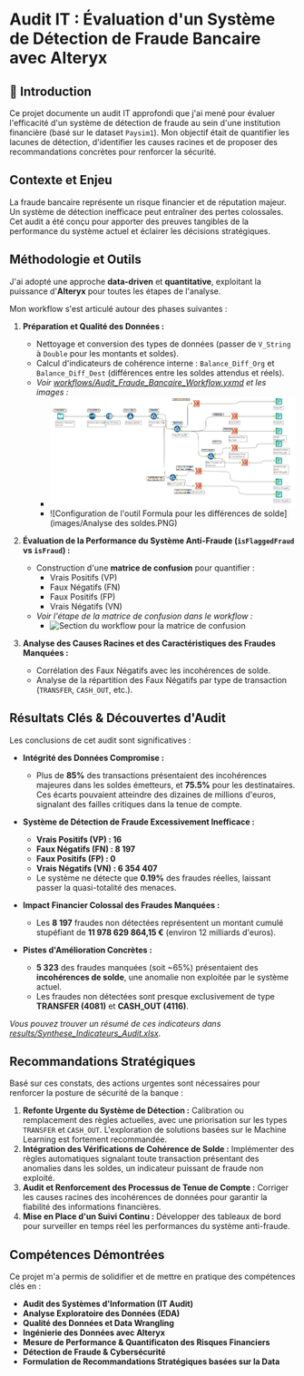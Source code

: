 # Audit IT : Évaluation d'un Système de Détection de Fraude Bancaire avec Alteryx

## 🚀 Introduction

Ce projet documente un audit IT approfondi que j'ai mené pour évaluer l'efficacité d'un système de détection de fraude au sein d'une institution financière (basé sur le dataset `Paysim1`). Mon objectif était de quantifier les lacunes de détection, d'identifier les causes racines et de proposer des recommandations concrètes pour renforcer la sécurité.

##  Contexte et Enjeu

La fraude bancaire représente un risque financier et de réputation majeur. Un système de détection inefficace peut entraîner des pertes colossales. Cet audit a été conçu pour apporter des preuves tangibles de la performance du système actuel et éclairer les décisions stratégiques.

##  Méthodologie et Outils

J'ai adopté une approche **data-driven** et **quantitative**, exploitant la puissance d'**Alteryx** pour toutes les étapes de l'analyse.

Mon workflow s'est articulé autour des phases suivantes :

1.  **Préparation et Qualité des Données :**
    * Nettoyage et conversion des types de données (passer de `V_String` à `Double` pour les montants et soldes).
    * Calcul d'indicateurs de cohérence interne : `Balance_Diff_Org` et `Balance_Diff_Dest` (différences entre les soldes attendus et réels).
    * *Voir [workflows/Audit_Fraude_Bancaire_Workflow.yxmd](Workflows/WORKFLOW.yxmd) et les images :*
        * ![Vue d'ensemble du workflow Alteryx](Images/WORKFLOW.PNG)
        * ![Configuration de l'outil Formula pour les différences de solde](images/Analyse des soldes.PNG)

2.  **Évaluation de la Performance du Système Anti-Fraude (`isFlaggedFraud` vs `isFraud`) :**
    * Construction d'une **matrice de confusion** pour quantifier :
        * Vrais Positifs (VP)
        * Faux Négatifs (FN)
        * Faux Positifs (FP)
        * Vrais Négatifs (VN)
    * *Voir l'étape de la matrice de confusion dans le workflow :*
        * ![Section du workflow pour la matrice de confusion](images/fraud_detection_matrix_flow.png)

3.  **Analyse des Causes Racines et des Caractéristiques des Fraudes Manquées :**
    * Corrélation des Faux Négatifs avec les incohérences de solde.
    * Analyse de la répartition des Faux Négatifs par type de transaction (`TRANSFER`, `CASH_OUT`, etc.).

## Résultats Clés & Découvertes d'Audit

Les conclusions de cet audit sont significatives :

* **Intégrité des Données Compromise :**
    * Plus de **85%** des transactions présentaient des incohérences majeures dans les soldes émetteurs, et **75.5%** pour les destinataires. Ces écarts pouvaient atteindre des dizaines de millions d'euros, signalant des failles critiques dans la tenue de compte.

* **Système de Détection de Fraude Excessivement Inefficace :**
    * **Vrais Positifs (VP) : 16**
    * **Faux Négatifs (FN) : 8 197**
    * **Faux Positifs (FP) : 0**
    * **Vrais Négatifs (VN) : 6 354 407**
    * Le système ne détecte que **0.19%** des fraudes réelles, laissant passer la quasi-totalité des menaces.

* **Impact Financier Colossal des Fraudes Manquées :**
    * Les **8 197** fraudes non détectées représentent un montant cumulé stupéfiant de **11 978 629 864,15 €** (environ 12 milliards d'euros).

* **Pistes d'Amélioration Concrètes :**
    * **5 323** des fraudes manquées (soit ~65%) présentaient des **incohérences de solde**, une anomalie non exploitée par le système actuel.
    * Les fraudes non détectées sont presque exclusivement de type **TRANSFER (4081)** et **CASH_OUT (4116)**.

*Vous pouvez trouver un résumé de ces indicateurs dans [results/Synthese_Indicateurs_Audit.xlsx](results/Synthese_Indicateurs_Audit.xlsx).*

##  Recommandations Stratégiques

Basé sur ces constats, des actions urgentes sont nécessaires pour renforcer la posture de sécurité de la banque :

1.  **Refonte Urgente du Système de Détection :** Calibration ou remplacement des règles actuelles, avec une priorisation sur les types `TRANSFER` et `CASH_OUT`. L'exploration de solutions basées sur le Machine Learning est fortement recommandée.
2.  **Intégration des Vérifications de Cohérence de Solde :** Implémenter des règles automatiques signalant toute transaction présentant des anomalies dans les soldes, un indicateur puissant de fraude non exploité.
3.  **Audit et Renforcement des Processus de Tenue de Compte :** Corriger les causes racines des incohérences de données pour garantir la fiabilité des informations financières.
4.  **Mise en Place d'un Suivi Continu :** Développer des tableaux de bord pour surveiller en temps réel les performances du système anti-fraude.

##  Compétences Démontrées

Ce projet m'a permis de solidifier et de mettre en pratique des compétences clés en :

* **Audit des Systèmes d'Information (IT Audit)**
* **Analyse Exploratoire des Données (EDA)**
* **Qualité des Données et Data Wrangling**
* **Ingénierie des Données avec Alteryx**
* **Mesure de Performance & Quantificaton des Risques Financiers**
* **Détection de Fraude & Cybersécurité**
* **Formulation de Recommandations Stratégiques basées sur la Data**
